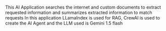 This AI Application searches the internet and custom documents to extract requested information and summarizes extracted information to match requests
In this application LLamaIndex is used for RAG, CrewAI is used to create the AI Agent and the LLM used is  Gemini 1.5 flash
